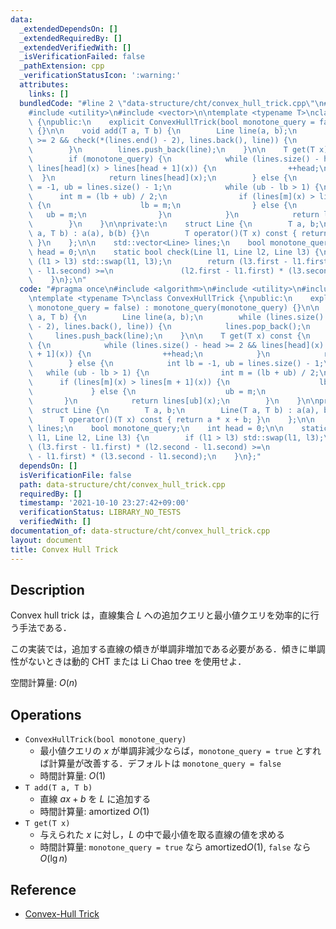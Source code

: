 ```yaml
---
data:
  _extendedDependsOn: []
  _extendedRequiredBy: []
  _extendedVerifiedWith: []
  _isVerificationFailed: false
  _pathExtension: cpp
  _verificationStatusIcon: ':warning:'
  attributes:
    links: []
  bundledCode: "#line 2 \"data-structure/cht/convex_hull_trick.cpp\"\n#include <algorithm>\n\
    #include <utility>\n#include <vector>\n\ntemplate <typename T>\nclass ConvexHullTrick\
    \ {\npublic:\n    explicit ConvexHullTrick(bool monotone_query = false) : monotone_query(monotone_query)\
    \ {}\n\n    void add(T a, T b) {\n        Line line(a, b);\n        while (lines.size()\
    \ >= 2 && check(*(lines.end() - 2), lines.back(), line)) {\n            lines.pop_back();\n\
    \        }\n        lines.push_back(line);\n    }\n\n    T get(T x) const {\n\
    \        if (monotone_query) {\n            while (lines.size() - head >= 2 &&\
    \ lines[head](x) > lines[head + 1](x)) {\n                ++head;\n          \
    \  }\n            return lines[head](x);\n        } else {\n            int lb\
    \ = -1, ub = lines.size() - 1;\n            while (ub - lb > 1) {\n          \
    \      int m = (lb + ub) / 2;\n                if (lines[m](x) > lines[m + 1](x))\
    \ {\n                    lb = m;\n                } else {\n                 \
    \   ub = m;\n                }\n            }\n            return lines[ub](x);\n\
    \        }\n    }\n\nprivate:\n    struct Line {\n        T a, b;\n        Line(T\
    \ a, T b) : a(a), b(b) {}\n        T operator()(T x) const { return a * x + b;\
    \ }\n    };\n\n    std::vector<Line> lines;\n    bool monotone_query;\n    int\
    \ head = 0;\n\n    static bool check(Line l1, Line l2, Line l3) {\n        if\
    \ (l1 > l3) std::swap(l1, l3);\n        return (l3.first - l1.first) * (l2.second\
    \ - l1.second) >=\n               (l2.first - l1.first) * (l3.second - l1.second);\n\
    \    }\n};\n"
  code: "#pragma once\n#include <algorithm>\n#include <utility>\n#include <vector>\n\
    \ntemplate <typename T>\nclass ConvexHullTrick {\npublic:\n    explicit ConvexHullTrick(bool\
    \ monotone_query = false) : monotone_query(monotone_query) {}\n\n    void add(T\
    \ a, T b) {\n        Line line(a, b);\n        while (lines.size() >= 2 && check(*(lines.end()\
    \ - 2), lines.back(), line)) {\n            lines.pop_back();\n        }\n   \
    \     lines.push_back(line);\n    }\n\n    T get(T x) const {\n        if (monotone_query)\
    \ {\n            while (lines.size() - head >= 2 && lines[head](x) > lines[head\
    \ + 1](x)) {\n                ++head;\n            }\n            return lines[head](x);\n\
    \        } else {\n            int lb = -1, ub = lines.size() - 1;\n         \
    \   while (ub - lb > 1) {\n                int m = (lb + ub) / 2;\n          \
    \      if (lines[m](x) > lines[m + 1](x)) {\n                    lb = m;\n   \
    \             } else {\n                    ub = m;\n                }\n     \
    \       }\n            return lines[ub](x);\n        }\n    }\n\nprivate:\n  \
    \  struct Line {\n        T a, b;\n        Line(T a, T b) : a(a), b(b) {}\n  \
    \      T operator()(T x) const { return a * x + b; }\n    };\n\n    std::vector<Line>\
    \ lines;\n    bool monotone_query;\n    int head = 0;\n\n    static bool check(Line\
    \ l1, Line l2, Line l3) {\n        if (l1 > l3) std::swap(l1, l3);\n        return\
    \ (l3.first - l1.first) * (l2.second - l1.second) >=\n               (l2.first\
    \ - l1.first) * (l3.second - l1.second);\n    }\n};"
  dependsOn: []
  isVerificationFile: false
  path: data-structure/cht/convex_hull_trick.cpp
  requiredBy: []
  timestamp: '2021-10-10 23:27:42+09:00'
  verificationStatus: LIBRARY_NO_TESTS
  verifiedWith: []
documentation_of: data-structure/cht/convex_hull_trick.cpp
layout: document
title: Convex Hull Trick
---
```


## Description

Convex hull trick は，直線集合 $L$ への追加クエリと最小値クエリを効率的に行う手法である．

この実装では，追加する直線の傾きが単調非増加である必要がある．傾きに単調性がないときは動的 CHT または Li Chao tree を使用せよ．

空間計算量: $O(n)$

## Operations

- `ConvexHullTrick(bool monotone_query)`
    - 最小値クエリの $x$ が単調非減少ならば，`monotone_query = true` とすれば計算量が改善する．デフォルトは `monotone_query = false`
    - 時間計算量: $O(1)$
- `T add(T a, T b)`
    - 直線 $ax + b$ を $L$ に追加する
    - 時間計算量: $\mathrm{amortized}\ O(1)$
- `T get(T x)`
    - 与えられた $x$ に対し，$L$ の中で最小値を取る直線の値を求める
    - 時間計算量: `monotone_query = true` なら $\mathrm{amortized} O(1)$, `false` なら $O(\lg n)$

## Reference

- [Convex-Hull Trick](https://satanic0258.hatenablog.com/entry/2016/08/16/181331)